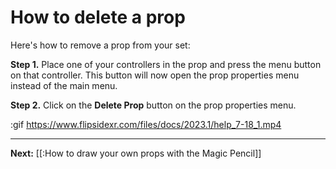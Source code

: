 # How to delete a prop

Here's how to remove a prop from your set:

**Step 1.** Place one of your controllers in the prop and press the menu button on that controller. This button will now open the prop properties menu instead of the main menu.

**Step 2.** Click on the **Delete Prop** button on the prop properties menu.

:gif https://www.flipsidexr.com/files/docs/2023.1/help_7-18_1.mp4

---

**Next:** [[:How to draw your own props with the Magic Pencil]]
